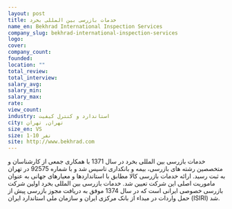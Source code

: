 ```yaml
---
layout: post
title: خدمات بازرسی بین المللی بخرد
name_en: Bekhrad International Inspection Services
company_slug: bekhrad-international-inspection-services
logo: 
cover: 
company_count:
founded:
location: ""
total_review: 
total_interview: 
salary_avg: 
salary_min: 
salary_max: 
rate: 
view_count: 
industry: استاندارد و کنترل کیفیت
city: تهران, تهران
size_en: VS
size: 1-10 نفر
site: http://www.bekhrad.com
---
```


خدمات بازرسی بین المللی بخرد در سال 1371 با همكاری جمعی از كارشناسان و متخصصین رشته های بازرسی، بیمه و بانكداری تاسیس شد و با شماره 92575 در تهران به ثبت رسید. ارائه خدمات بازرسی کالا مطابق با استانداردها و معیارهای جهانی به عنوان ماموریت اصلی این شرکت تعیین شد. خدمات بازرسی بین المللی بخرد اولین شرکت بازرسی خصوصی ایرانی است که در سال 1374 موفق به دریافت مجوز بازرسی پیش از حمل واردات در مبداء از بانک مرکزی ایران و سازمان ملی استاندارد ایران (ISIRI) شد.
